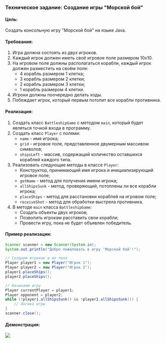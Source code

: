 ### Техническое задание: Создание игры "Морской бой"

#### Цель:
Создать консольную игру "Морской бой" на языке Java.

#### Требования:
1. Игра должна состоять из двух игроков.
2. Каждый игрок должен иметь своё игровое поле размером 10x10.
3. На игровом поле должны располагаться корабли, каждый игрок должен разместить на своём поле:
   - 4 корабль размером 1 клетка;
   - 3 корабль размером 2 клетки;
   - 2 корабль размером 3 клетки;
   - 1 корабль размером 4 клетки.
4. Игроки должны поочередно делать ходы.
5. Побеждает игрок, который первым потопит все корабли противника.

#### Реализация:
1. Создать класс `BattleshipGame` с методом `main`, который будет являться точкой входа в программу.
2. Создать класс `Player` с полями:
   - `name` - имя игрока;
   - `grid` - игровое поле, представленное двумерным массивом символов;
   - `shipsLeft` - массив, содержащий количество оставшихся кораблей каждого типа.
3. Реализовать следующие методы в классе `Player`:
   - Конструктор, принимающий имя игрока и инициализирующий игровое поле;
   - `getName` - метод для получения имени игрока;
   - `allShipsSunk` - метод, проверяющий, потоплены ли все корабли игрока;
   - `placeShips` - метод для расстановки кораблей на игровом поле;
   - `receiveShot` - метод для обработки выстрела противника.
4. В методе `main` класса `BattleshipGame`:
   - Создать объекты двух игроков;
   - Позволить игрокам расставить свои корабли;
   - Провести игру, пока не будет объявлен победитель.

#### Пример реализации:
```java
Scanner scanner = new Scanner(System.in);
System.out.println("Добро пожаловать в игру 'Морской бой'!");

// Создаем игроков и их поля
Player player1 = new Player("Игрок 1");
Player player2 = new Player("Игрок 2");
player1.placeShips();
player2.placeShips();

// Начинаем игру
Player currentPlayer = player1;
Player opponent = player2;
while (!player1.allShipsSunk() && !player2.allShipsSunk()) {
    // Логика игры
}
scanner.close();

```
#### Демонстрация:
![](./sea.gif)
